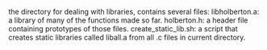 the directory for dealing with libraries, contains several files:
libholberton.a: a library of many of the functions made so far.
holberton.h: a header file containing prototypes of those files.
create_static_lib.sh: a script that creates static libraries called 
	liball.a from all .c files in current directory.
